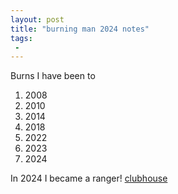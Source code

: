 ```yaml
---
layout: post
title: "burning man 2024 notes"
tags:
 -
---
```


Burns I have been to
1. 2008
1. 2010
1. 2014
1. 2018
1. 2022
1. 2023
1. 2024

In 2024 I became a ranger! [clubhouse](https://ranger-clubhouse.burningman.org/me/schedule?year=2024)

